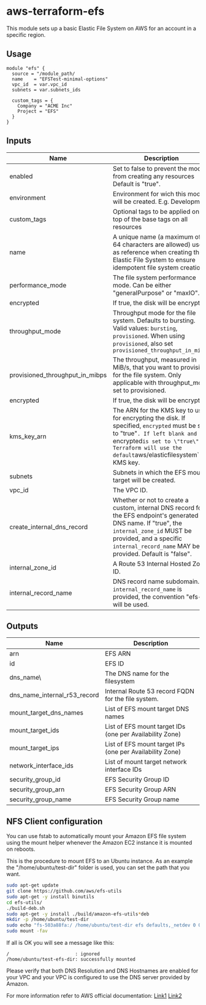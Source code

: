 # aws-terraform-efs

This module sets up a basic Elastic File System on AWS for an account in a specific region.

## Usage

```HCL
module "efs" {
  source = "/module_path/
  name    = "EFSTest-minimal-options"
  vpc_id  = var.vpc_id
  subnets = var.subnets_ids

  custom_tags = {
    Company = "ACME Inc"
    Project = "EFS"
  }
}
```



## Inputs

| Name | Description | Type | Default | Required |
|------|-------------|:----:|:-----:|:-----:|
| enabled | Set to false to prevent the module from creating any resources Default is \"true\". | bool | `true` | no |
| environment | Environment for wich this module will be created. E.g. Development | string | `"Development"` | no |
| custom\_tags | Optional tags to be applied on top of the base tags on all resources | map | `<map>` | no |
| name | A unique name (a maximum of 64 characters are allowed) used as reference when creating the Elastic File System to ensure idempotent file system creation. | string | `""` | no |
|performance\_mode | The file system performance mode. Can be either \"generalPurpose\" or \"maxIO\". | string | `"generalPurpose"` | no |
| encrypted | If true, the disk will be encrypted. | bool | `false` | no |
|throughput\_mode | Throughput mode for the file system. Defaults to bursting. Valid values: `bursting`, `provisioned`. When using `provisioned`, also set `provisioned_throughput_in_mibps`| string | `"bursting"` | no |
|provisioned\_throughput\_in\_mibps | The throughput, measured in MiB/s, that you want to provision for the file system. Only applicable with throughput_mode set to provisioned. | number | `0` | no |
| encrypted | If true, the disk will be encrypted. | bool | `false` | no |
| kms\_key\_arn | The ARN for the KMS key to use for encrypting the disk. If specified, `encrypted` must be set to \"true\"`. If left blank and `encrypted` is set to \"true\", Terraform will use the default `aws/elasticfilesystem` KMS key. | string | `""` | no |
| subnets | Subnets in which the EFS mount target will be created. | list |  | yes |
| vpc_id | The VPC ID. | string |  | yes |
| create_internal_dns_record | Whether or not to create a custom, internal DNS record for the EFS endpoint's generated DNS name. If \"true\", the `internal_zone_id` MUST be provided, and a specific `internal_record_name` MAY be provided. Default is \"false\". | bool | `false` | no |
| internal_zone_id |A Route 53 Internal Hosted Zone ID. | string | `""` | no |
| internal_record_name |DNS record name subdomain. If `internal_record_name` is provided, the convention \"efs-<name>-<environment>\" will be used. | string | `""` | no |


## Outputs

| Name | Description |
|------|-------------|
| arn | EFS ARN |
| id | EFS ID |
| dns\_name\ | The DNS name for the filesystem |
| dns\_name\_internal\_r53\_record | Internal Route 53 record FQDN for the file system. |
| mount_target_dns_names | List of EFS mount target DNS names |
| mount\_target\_ids | List of EFS mount target IDs (one per Availability Zone) |
| mount\_target\_ips | List of EFS mount target IPs (one per Availability Zone) |
| network\_interface\_ids | List of mount target network interface IDs |
| security\_group\_id | EFS Security Group ID |
| security\_group\_arn | EFS Security Group ARN |
| security\_group\_name | EFS Security Group name |

## NFS Client configuration

You can use fstab to automatically mount your Amazon EFS file system using the mount helper whenever the Amazon EC2 instance it is mounted on reboots. 

This is the procedure to mount EFS to an Ubuntu instance. As an example the "/home/ubuntu/test-dir" folder is used, you can set the path that you want.
 
```bash
sudo apt-get update
git clone https://github.com/aws/efs-utils
sudo apt-get -y install binutils
cd efs-utils/
./build-deb.sh
sudo apt-get -y install ./build/amazon-efs-utils*deb
mkdir -p /home/ubuntu/test-dir
sudo echo "fs-503a88fa:/ /home/ubuntu/test-dir efs defaults,_netdev 0 0" >> /etc/fstab
sudo mount -fav
```
If all is OK you will see a message like this:
```
/                        : ignored
/home/ubuntu/test-efs-dir: successfully mounted
```

Please verify that both DNS Resolution and DNS Hostnames are enabled for your VPC and your VPC is configured to use the DNS server provided by Amazon.

For more information refer to AWS official documentation:
[Link1](https://docs.aws.amazon.com/efs/latest/ug/mount-fs-auto-mount-onreboot.html)
[Link2](https://docs.aws.amazon.com/efs/latest/ug/using-amazon-efs-utils.html#installing-other-distro)
